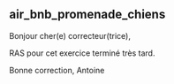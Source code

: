 ## air_bnb_promenade_chiens

Bonjour cher(e) correcteur(trice),

RAS pour cet exercice terminé très tard.

Bonne correction,
Antoine
